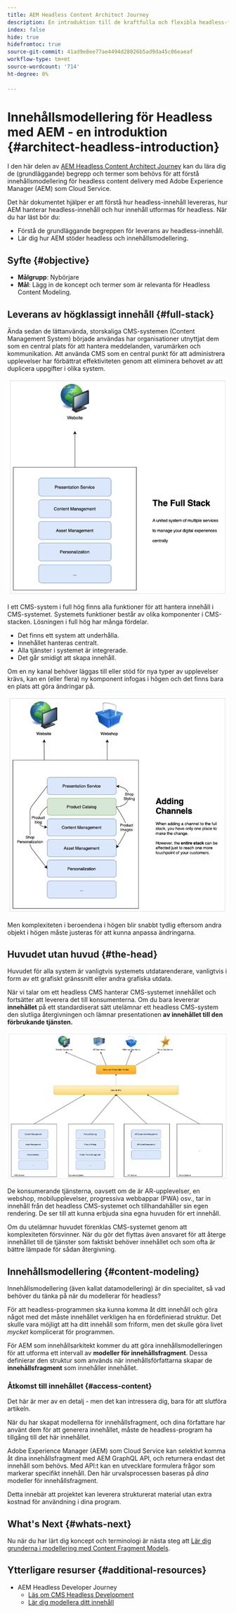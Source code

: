 ```yaml
---
title: AEM Headless Content Architect Journey
description: En introduktion till de kraftfulla och flexibla headless-funktionerna i Adobe Experience Manager som Cloud Service och hur du modellerar innehåll för ditt projekt.
index: false
hide: true
hidefromtoc: true
source-git-commit: 41ad9e8ee77ae4494d28026b5ad9da45c06eaeaf
workflow-type: tm+mt
source-wordcount: '714'
ht-degree: 0%

---
```



# Innehållsmodellering för Headless med AEM - en introduktion {#architect-headless-introduction}

I den här delen av [AEM Headless Content Architect Journey](overview.md) kan du lära dig de (grundläggande) begrepp och termer som behövs för att förstå innehållsmodellering för headless content delivery med Adobe Experience Manager (AEM) som Cloud Service.

Det här dokumentet hjälper er att förstå hur headless-innehåll levereras, hur AEM hanterar headless-innehåll och hur innehåll utformas för headless. När du har läst bör du:

* Förstå de grundläggande begreppen för leverans av headless-innehåll.
* Lär dig hur AEM stöder headless och innehållsmodellering.

## Syfte {#objective}

* **Målgrupp**: Nybörjare
* **Mål**: Lägg in de koncept och termer som är relevanta för Headless Content Modeling.

## Leverans av högklassigt innehåll {#full-stack}

Ända sedan de lättanvända, storskaliga CMS-systemen (Content Management System) började användas har organisationer utnyttjat dem som en central plats för att hantera meddelanden, varumärken och kommunikation. Att använda CMS som en central punkt för att administrera upplevelser har förbättrat effektiviteten genom att eliminera behovet av att duplicera uppgifter i olika system.

![Klassisk CMS i full hög](/help/journey-headless/developer/assets/full-stack.png)

I ett CMS-system i full hög finns alla funktioner för att hantera innehåll i CMS-systemet. Systemets funktioner består av olika komponenter i CMS-stacken. Lösningen i full hög har många fördelar.

* Det finns ett system att underhålla.
* Innehållet hanteras centralt.
* Alla tjänster i systemet är integrerade.
* Det går smidigt att skapa innehåll.

Om en ny kanal behöver läggas till eller stöd för nya typer av upplevelser krävs, kan en (eller flera) ny komponent infogas i högen och det finns bara en plats att göra ändringar på.

![Lägga till en ny kanal i högen](/help/journey-headless/developer/assets/adding-channel.png)

Men komplexiteten i beroendena i högen blir snabbt tydlig eftersom andra objekt i högen måste justeras för att kunna anpassa ändringarna.

## Huvudet utan huvud {#the-head}

Huvudet för alla system är vanligtvis systemets utdatarenderare, vanligtvis i form av ett grafiskt gränssnitt eller andra grafiska utdata.

När vi talar om ett headless CMS hanterar CMS-systemet innehållet och fortsätter att leverera det till konsumenterna. Om du bara levererar **innehållet** på ett standardiserat sätt utelämnar ett headless CMS-system den slutliga återgivningen och lämnar presentationen **av innehållet till den förbrukande tjänsten.**

![Headless CMS](/help/journey-headless/developer/assets/headless-cms.png)

De konsumerande tjänsterna, oavsett om de är AR-upplevelser, en webshop, mobilupplevelser, progressiva webbappar (PWA) osv., tar in innehåll från det headless CMS-systemet och tillhandahåller sin egen rendering. De ser till att kunna erbjuda sina egna huvuden för ert innehåll.

Om du utelämnar huvudet förenklas CMS-systemet genom att komplexiteten försvinner. När du gör det flyttas även ansvaret för att återge innehållet till de tjänster som faktiskt behöver innehållet och som ofta är bättre lämpade för sådan återgivning.

## Innehållsmodellering {#content-modeling}

Innehållsmodellering (även kallat datamodellering) är din specialitet, så vad behöver du tänka på när du modellerar för headless?

För att headless-programmen ska kunna komma åt ditt innehåll och göra något med det måste innehållet verkligen ha en fördefinierad struktur. Det skulle vara möjligt att ha ditt innehåll som friform, men det skulle göra livet *mycket* komplicerat för programmen.

För AEM som innehållsarkitekt kommer du att göra innehållsmodelleringen för att utforma ett intervall av **modeller för innehållsfragment**. Dessa definierar den struktur som används när innehållsförfattarna skapar de **innehållsfragment** som innehåller innehållet.

### Åtkomst till innehållet {#access-content}

Det här är mer av en detalj - men det kan intressera dig, bara för att slutföra artikeln.

När du har skapat modellerna för innehållsfragment, och dina författare har använt dem för att generera innehållet, måste de headless-program ha tillgång till det här innehållet.

Adobe Experience Manager (AEM) som Cloud Service kan selektivt komma åt dina innehållsfragment med AEM GraphQL API, och returnera endast det innehåll som behövs. Med API:t kan en utvecklare formulera frågor som markerar specifikt innehåll. Den här urvalsprocessen baseras på *dina* modeller för innehållsfragment.

Detta innebär att projektet kan leverera strukturerat material utan extra kostnad för användning i dina program.

## What&#39;s Next {#whats-next}

Nu när du har lärt dig koncept och terminologi är nästa steg att [Lär dig grunderna i modellering med Content Fragment Models](basics.md).

## Ytterligare resurser {#additional-resources}

* AEM Headless Developer Journey
   * [Läs om CMS Headless Development](/help/journey-headless/developer/learn-about.md)
   * [Lär dig modellera ditt innehåll](/help/journey-headless/developer/model-your-content.md)
